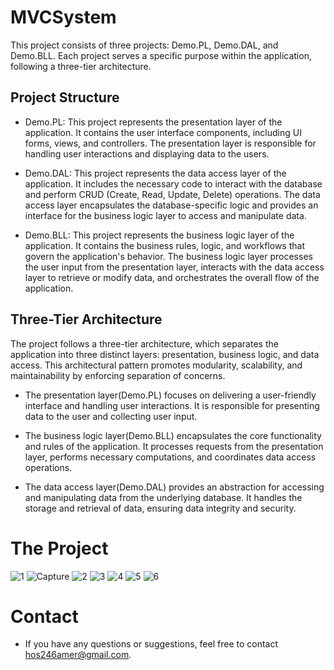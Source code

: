 # MVCSystem 
This project consists of three projects: Demo.PL, Demo.DAL, and Demo.BLL. Each project serves a specific purpose within the application, following a three-tier architecture.
## Project Structure
- Demo.PL: This project represents the presentation layer of the application. It contains the user interface components, including UI forms, views, and controllers. The presentation layer is responsible for handling user interactions and displaying data to the users.

- Demo.DAL: This project represents the data access layer of the application. It includes the necessary code to interact with the database and perform CRUD (Create, Read, Update, Delete) operations. The data access layer encapsulates the database-specific logic and provides an interface for the business logic layer to access and manipulate data.

- Demo.BLL: This project represents the business logic layer of the application. It contains the business rules, logic, and workflows that govern the application's behavior. The business logic layer processes the user input from the presentation layer, interacts with the data access layer to retrieve or modify data, and orchestrates the overall flow of the application.

## Three-Tier Architecture
The project follows a three-tier architecture, which separates the application into three distinct layers: presentation, business logic, and data access. This architectural pattern promotes modularity, scalability, and maintainability by enforcing separation of concerns.

- The presentation layer(Demo.PL) focuses on delivering a user-friendly interface and handling user interactions. It is responsible for presenting data to the user and collecting user input.

- The business logic layer(Demo.BLL) encapsulates the core functionality and rules of the application. It processes requests from the presentation layer, performs necessary computations, and coordinates data access operations.

- The data access layer(Demo.DAL) provides an abstraction for accessing and manipulating data from the underlying database. It handles the storage and retrieval of data, ensuring data integrity and security.

# The Project
![1](https://github.com/Elgharib14/MVC-system/assets/98536315/378c0459-0281-49f1-87da-e80280297fe9)
![Capture](https://github.com/Elgharib14/MVC-system/assets/98536315/80333937-daac-49c1-a2d8-55c43df21590)
![2](https://github.com/Elgharib14/MVC-system/assets/98536315/96d6db59-cf57-4e35-b891-9f331ba49b03)
![3](https://github.com/Elgharib14/MVC-system/assets/98536315/eee4ebc9-a74d-4f58-8a93-b6760fb391d9)
![4](https://github.com/Elgharib14/MVC-system/assets/98536315/4d921c8e-5f3e-43a5-a2e0-f0e56a8fbda7)
![5](https://github.com/Elgharib14/MVC-system/assets/98536315/a7aa3510-b52a-49b8-aae0-1b968cfaf687)
![6](https://github.com/Elgharib14/MVC-system/assets/98536315/57455128-da73-4136-bf77-6cef8aef0b31)

# Contact
- If you have any questions or suggestions, feel free to contact hos246amer@gmail.com.
